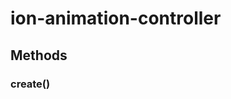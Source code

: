 ---
---
# ion-animation-controller



<h2>Methods</h2>
<dl>

<dt><h3>create()</h3></dt>
<dd></dd>

</dl>


